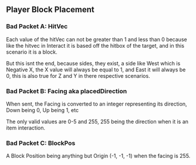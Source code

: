 ## Player Block Placement

### Bad Packet A: HitVec

Each value of the hitVec can not be greater than 1 and less than 0 because like the hitvec in Interact it is based off the hitbox of the target, and in this scenario it is a block.

But this isnt the end, because sides, they exist, a side like West which is Negative X, the X value will always be equal to 1, and East it will always be 0, this is also true for Z and Y in there respective scenarios.

### Bad Packet B: Facing aka placedDirection

When sent, the Facing is converted to an integer representing its direction, Down being 0, Up being 1, etc

The only valid values are 0-5 and 255, 255 being the direction when it is an item interaction.

### Bad Packet C: BlockPos

A Block Position being anything but Origin (-1, -1, -1) when the facing is 255.
